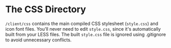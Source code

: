 # The CSS Directory

`/client/css` contains the main compiled CSS stylesheet (`style.css`) and icon font files. You'll never need to edit `style.css`, since it's automatically built from your LESS files. The built `style.css` file is ignored using .gitignore to avoid unnecessary conflicts.